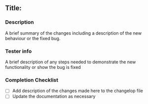 ## Title: 

### Description
A brief summary of the changes including a description of the new behaviour or the fixed bug.

### Tester info
A brief description of any steps needed to demonstrate the new functionality or show the bug is fixed

### Completion Checklist

- [ ] Add description of the changes made here to the changelop file
- [ ] Update the documentation as necessary
